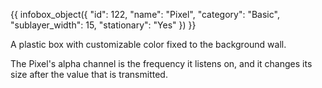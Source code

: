 {{ infobox_object({
	"id": 122,
	"name": "Pixel",
	"category": "Basic",
	"sublayer_width": 15,
	"stationary": "Yes"
}) }}

A plastic box with customizable color fixed to the background wall.

The Pixel's alpha channel is the frequency it listens on, and it changes its size after the value that is transmitted.